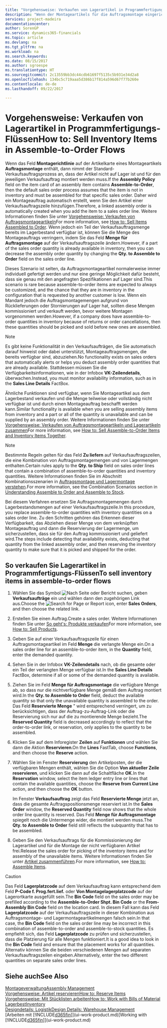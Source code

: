 ```yaml
---
title: "Vorgehensweise: Verkaufen von Lagerartikel in Programmfertigungs-Flüssen | Microsoft Docs"
description: "Wenn der Montageartikels für die Auftragsmontage eingerichtet ist, dann nimmt der Standard-Verkaufsauftragsprozess an, dass der Artikel nicht auf Lager ist und für den jeweiligen Verkaufsauftrag montiert werden muss. Daher wird ein Montageauftrag automatisch erstellt, wenn Sie den Artikel einer Verkaufsauftragszeile hinzufügen."
services: project-madeira
documentationcenter: 
author: SorenGP
ms.service: dynamics365-financials
ms.topic: article
ms.devlang: na
ms.tgt_pltfrm: na
ms.workload: na
ms.search.keywords: 
ms.date: 08/15/2017
ms.author: sgroespe
ms.translationtype: HT
ms.sourcegitcommit: 2c13559bb3dc44cdb61697f5135c5b931e34d2a8
ms.openlocfilehash: 134bc5c719aaa5d386b17f814a596d67f77b260e
ms.contentlocale: de-de
ms.lasthandoff: 09/22/2017

---
```

# <a name="how-to-sell-inventory-items-in-assemble-to-order-flows"></a><span data-ttu-id="c84d8-104">Vorgehensweise: Verkaufen von Lagerartikel in Programmfertigungs-Flüssen</span><span class="sxs-lookup"><span data-stu-id="c84d8-104">How to: Sell Inventory Items in Assemble-to-Order Flows</span></span>
<span data-ttu-id="c84d8-105">Wenn das Feld **Montagerichtlinie** auf der Artikelkarte eines Montageartikels **Auftragsmontage** enthält, dann nimmt der Standard-Verkaufsauftragsprozess an, dass der Artikel nicht auf Lager ist und für den jeweiligen Verkaufsauftrag montiert werden muss.</span><span class="sxs-lookup"><span data-stu-id="c84d8-105">If the **Assembly Policy** field on the item card of an assembly item contains **Assemble-to-Order**, then the default sales order process assumes that the item is not in inventory and must be assembled for that specific sales order.</span></span> <span data-ttu-id="c84d8-106">Daher wird ein Montageauftrag automatisch erstellt, wenn Sie den Artikel einer Verkaufsauftragszeile hinzufügen.</span><span class="sxs-lookup"><span data-stu-id="c84d8-106">Therefore, a linked assembly order is automatically created when you add the item to a sales order line.</span></span> <span data-ttu-id="c84d8-107">Weitere Informationen finden Sie unter [Vorgehensweise: Verkaufen von Auftragsmontageartikeln](assembly-how-to-sell-items-assembled-to-order.md)</span><span class="sxs-lookup"><span data-stu-id="c84d8-107">For more information, see [How to: Sell Items Assembled to Order](assembly-how-to-sell-items-assembled-to-order.md).</span></span> <span data-ttu-id="c84d8-108">Wenn jedoch ein Teil der Verkaufsauftragsmenge bereits im Lagerbestand verfügbar ist, können Sie die Menge des Montageauftrags verringern, indem Sie das Feld **Menge für Auftragsmontage** auf der Verkaufsauftragszeile ändern.</span><span class="sxs-lookup"><span data-stu-id="c84d8-108">However, if a part of the sales order quantity is already available in inventory, then you can decrease the assembly order quantity by changing the **Qty. to Assemble to Order** field on the sales order line.</span></span>  

<span data-ttu-id="c84d8-109">Dieses Szenario ist selten, da Auftragsmontageartikel normalerweise immer individuell gefertigt werden und nur eine geringe Möglichkeit dafür besteht, dass sie genau mit den angefragten Spezifikationen auf Lager sind.</span><span class="sxs-lookup"><span data-stu-id="c84d8-109">This scenario is rare because assemble-to-order items are expected to always be customized, and the chance that they are in inventory in the configuration that is requested by another customer is low.</span></span> <span data-ttu-id="c84d8-110">Wenn ein Mandant jedoch die Auftragsmontagemengen aufgrund von Rücklieferungen oder Stornierungen auf Lager hat, sollten diese Mengen kommissioniert und verkauft werden, bevor weitere Montagen vorgenommen werden.</span><span class="sxs-lookup"><span data-stu-id="c84d8-110">However, if a company does have assemble-to-order quantities in inventory because of returns or order cancellations, then these quantities should be picked and sold before new ones are assembled.</span></span>  

> [!NOTE]  
>  <span data-ttu-id="c84d8-111">Es gibt keine Funktionalität in den Verkaufsaufträgen, die Sie automatisch darauf hinweist oder dabei unterstützt, Montageauftragsmengen, die bereits verfügbar sind, abzuziehen.</span><span class="sxs-lookup"><span data-stu-id="c84d8-111">No functionality exists on sales orders that automatically alerts or helps you deduct assembly order quantities that are already available.</span></span> <span data-ttu-id="c84d8-112">Stattdessen müssen Sie die Verfügbarkeitsinformationen, wie in der Infobox **VK-Zeilendetails**,  überwachen.</span><span class="sxs-lookup"><span data-stu-id="c84d8-112">Instead, you must monitor availability information, such as in the **Sales Line Details** FactBox.</span></span>  

<span data-ttu-id="c84d8-113">Ähnliche Funktionen sind verfügbar, wenn Sie Montageartikel aus dem Lagerbestand verkaufen und die Menge teilweise oder vollständig nicht verfügbar ist und durch einen Montageauftrag beschafft werden kann.</span><span class="sxs-lookup"><span data-stu-id="c84d8-113">Similar functionality is available when you are selling assembly items from inventory and a part or all of the quantity is unavailable and can be supplied by an assembly order.</span></span> <span data-ttu-id="c84d8-114">Weitere Informationen finden Sie unter [Vorgehensweise: Verkaufen von Auftragsmontageartikeln und Lagerartikeln zusammen](assembly-how-to-sell-assemble-to-order-items-and-inventory-items-together.md)</span><span class="sxs-lookup"><span data-stu-id="c84d8-114">For more information, see [How to: Sell Assemble-to-Order Items and Inventory Items Together](assembly-how-to-sell-assemble-to-order-items-and-inventory-items-together.md).</span></span>  

> [!NOTE]  
>  <span data-ttu-id="c84d8-115">Bestimmte Regeln gelten für das Feld **Zu liefern** auf Verkaufsauftragszeilen, die eine Kombination von Auftragsmontagemengen und von Lagermengen enthalten.</span><span class="sxs-lookup"><span data-stu-id="c84d8-115">Certain rules apply to the **Qty. to Ship** field on sales order lines that contain a combination of assemble-to-order quantities and inventory quantities.</span></span> <span data-ttu-id="c84d8-116">Weitere Informationen finden Sie im Abschnitt Kombinationsszenarien in [Auftragsmontage und Lagermontage verstehen](assembly-assemble-to-order-or-assemble-to-stock.md).</span><span class="sxs-lookup"><span data-stu-id="c84d8-116">For more information, see the Combination Scenarios section in [Understanding Assemble to Order and Assemble to Stock](assembly-assemble-to-order-or-assemble-to-stock.md).</span></span>  

<span data-ttu-id="c84d8-117">Bei diesem Verfahren ersetzen Sie Auftragsmontagemengen durch Lagerbestandsmengen auf einer Verkaufsauftragszeile.</span><span class="sxs-lookup"><span data-stu-id="c84d8-117">In this procedure, you replace assemble-to-order quantities with inventory quantities on a sales order line.</span></span> <span data-ttu-id="c84d8-118">Zu den Schritten gehören das Erkennen dieser Verfügbarkeit, das Abziehen dieser Menge von dem verknüpften Montageauftrag und dann die Reservierung der Lagermenge, um sicherzustellen, dass sie für den Auftrag kommissioniert und geliefert wird.</span><span class="sxs-lookup"><span data-stu-id="c84d8-118">The steps include detecting that availability exists, deducting that quantity from the linked assembly order, and then reserving the inventory quantity to make sure that it is picked and shipped for the order.</span></span>  

## <a name="to-sell-inventory-items-in-assemble-to-order-flows"></a><span data-ttu-id="c84d8-119">So verkaufen Sie Lagerartikel in Programmfertigungs-Flüssen</span><span class="sxs-lookup"><span data-stu-id="c84d8-119">To sell inventory items in assemble-to-order flows</span></span>  
1.  <span data-ttu-id="c84d8-120">Wählen Sie das Symbol ![Nach Seite oder Bericht suchen](media/ui-search/search_small.png "Symbol nach Seite oder Bericht suchen"), geben **Verkaufsaufträge** ein und wählen dann den zugehörigen Link aus.</span><span class="sxs-lookup"><span data-stu-id="c84d8-120">Choose the ![Search for Page or Report](media/ui-search/search_small.png "Search for Page or Report icon") icon, enter **Sales Orders**, and then choose the related link.</span></span>  
2.  <span data-ttu-id="c84d8-121">Erstellen Sie einen Auftrag.</span><span class="sxs-lookup"><span data-stu-id="c84d8-121">Create a sales order.</span></span> <span data-ttu-id="c84d8-122">Weitere Informationen finden Sie unter [So geht's: Produkte verkaufen](sales-how-sell-products.md)</span><span class="sxs-lookup"><span data-stu-id="c84d8-122">For more information, see [How to: Sell Products](sales-how-sell-products.md).</span></span>  
3.  <span data-ttu-id="c84d8-123">Geben Sie auf einer Verkaufsauftragszeile für einen Auftragsmontageartikel im Feld **Menge** die verlangte Menge ein.</span><span class="sxs-lookup"><span data-stu-id="c84d8-123">On a sales order line for an assemble-to-order item, in the **Quantity** field, enter the demanded quantity.</span></span>  
4.  <span data-ttu-id="c84d8-124">Sehen Sie in der Infobox **VK-Zeilendetails** nach, ob die gesamte oder ein Teil der verlangten Menge verfügbar ist.</span><span class="sxs-lookup"><span data-stu-id="c84d8-124">In the **Sales Line Details** FactBox, determine if all or some of the demanded quantity is available.</span></span>  
5.  <span data-ttu-id="c84d8-125">Ziehen Sie im Feld **Menge für Auftragsmontage** die verfügbare Menge ab, so dass nur die nichtverfügbare Menge gemäß dem Auftrag montiert wird.</span><span class="sxs-lookup"><span data-stu-id="c84d8-125">In the **Qty. to Assemble to Order** field, deduct the available quantity so that only the unavailable quantity is assembled to the order.</span></span> <span data-ttu-id="c84d8-126">Das Feld **Reservierte Menge** " wird entsprechend verringert, um zu berücksichtigen, dass der Auftrag-zu-Auftrag-Link oder die Reservierung sich nur auf die zu montierende Menge bezieht.</span><span class="sxs-lookup"><span data-stu-id="c84d8-126">The **Reserved Quantity** field is decreased accordingly to reflect that the order-to-order link, or reservation, only applies to the quantity to be assembled.</span></span>  
6.  <span data-ttu-id="c84d8-127">Klicken Sie auf dem Inforegister **Zeilen** auf **Funktionen** und wählen Sie dann die Aktion **Reservieren**.</span><span class="sxs-lookup"><span data-stu-id="c84d8-127">On the **Lines** FastTab, choose **Functions**, and then choose the **Reserve** action.</span></span>  
7.  <span data-ttu-id="c84d8-128">Wählen Sie im Fenster **Reservierung** den Artikelposten, der die verfügbaren Mengen enthält, wählen Sie die Option **Von aktueller Zeile reservieren**, und klicken Sie dann auf die Schaltfläche **OK**.</span><span class="sxs-lookup"><span data-stu-id="c84d8-128">In the **Reservation** window, select the item ledger entry line or lines that contain the available quantities, choose the **Reserve from Current Line** action, and then choose the **OK** button.</span></span>  

    <span data-ttu-id="c84d8-129">Im Fenster **Verkaufsauftrag** zeigt das Feld **Reservierte Menge** jetzt an, dass die gesamte Auftragspositionsmenge reserviert ist.</span><span class="sxs-lookup"><span data-stu-id="c84d8-129">In the **Sales Order** window, the **Reserved Quantity** field now shows that the whole order line quantity is reserved.</span></span> <span data-ttu-id="c84d8-130">Das Feld **Menge für Auftragsmontage** spiegelt noch die Untermenge wider, die montiert werden muss.</span><span class="sxs-lookup"><span data-stu-id="c84d8-130">The **Qty. to Assemble to Order** field still reflects the subquantity that has to be assembled.</span></span>  

8.  <span data-ttu-id="c84d8-131">Geben Sie den Verkaufsauftrags für die Kommissionierung der Lagerartikel und für die Montage der nicht verfügbaren Artikel frei.</span><span class="sxs-lookup"><span data-stu-id="c84d8-131">Release the sales order for picking of the inventory items and for assembly of the unavailable items.</span></span> <span data-ttu-id="c84d8-132">Weitere Informationen finden Sie unter [Artikel zusammenführen](assembly-how-to-assemble-items.md).</span><span class="sxs-lookup"><span data-stu-id="c84d8-132">For more information, see [How to: Assemble Items](assembly-how-to-assemble-items.md).</span></span>  

> [!CAUTION]  
>  <span data-ttu-id="c84d8-133">Das Feld **Lagerplatzcode** auf dem Verkaufsauftrag kann entsprechend dem Feld **P-Code f. Prog.fert.lief.** oder **Von Montagelagerplatzcode** auf der Lagerortkarte ausgefüllt sein.</span><span class="sxs-lookup"><span data-stu-id="c84d8-133">The **Bin Code** field on the sales order may be prefilled according to the **Assemble-to-Order Shpt. Bin Code** or the **From-Assembly Bin Code** field on the location card.</span></span> <span data-ttu-id="c84d8-134">In diesem Fall kann das Feld **Lagerplatzcode** auf der Verkaufsauftragszeile in dieser Kombination aus Auftragsmontage- und Lagermontageartikelmengen falsch sein.</span><span class="sxs-lookup"><span data-stu-id="c84d8-134">In that case, the **Bin Code** field on the sales order line may be incorrect in this combination of assemble-to-order and assemble-to-stock quantities.</span></span> <span data-ttu-id="c84d8-135">Es empfiehlt sich, das Feld **Lagerplatzcode** zu prüfen und sicherzustellen, dass die Platzierung für alle Mengen funktioniert.</span><span class="sxs-lookup"><span data-stu-id="c84d8-135">It is a good idea to look in the **Bin Code** field and ensure that the placement works for all quantities.</span></span> <span data-ttu-id="c84d8-136">Alternativ können Sie die beiden verschiedenen Mengen auf separaten Verkaufsauftragszeilen eingeben.</span><span class="sxs-lookup"><span data-stu-id="c84d8-136">Alternatively, enter the two different quantities on separate sales order lines.</span></span>  

## <a name="see-also"></a><span data-ttu-id="c84d8-137">Siehe auch</span><span class="sxs-lookup"><span data-stu-id="c84d8-137">See Also</span></span>  
[<span data-ttu-id="c84d8-138">Montageverwaltung</span><span class="sxs-lookup"><span data-stu-id="c84d8-138">Assembly Management</span></span>](assembly-assemble-items.md)  
[<span data-ttu-id="c84d8-139">Vorgehensweise: Artikel reservieren</span><span class="sxs-lookup"><span data-stu-id="c84d8-139">How to: Reserve Items</span></span>](inventory-how-to-reserve-items.md)  
[<span data-ttu-id="c84d8-140">Vorgehensweise: Mit Stücklisten arbeiten</span><span class="sxs-lookup"><span data-stu-id="c84d8-140">How to: Work with Bills of Material</span></span>](inventory-how-work-BOMs.md)  
[<span data-ttu-id="c84d8-141">Lagerbest</span><span class="sxs-lookup"><span data-stu-id="c84d8-141">Inventory</span></span>](inventory-manage-inventory.md)  
[<span data-ttu-id="c84d8-142">Designdetails: Logistik</span><span class="sxs-lookup"><span data-stu-id="c84d8-142">Design Details: Warehouse Management</span></span>](design-details-warehouse-management.md)  
<span data-ttu-id="c84d8-143">[Arbeiten mit [!INCLUDE[d365fin](includes/d365fin_md.md)]](ui-work-product.md)</span><span class="sxs-lookup"><span data-stu-id="c84d8-143">[Working with [!INCLUDE[d365fin](includes/d365fin_md.md)]](ui-work-product.md)</span></span>

